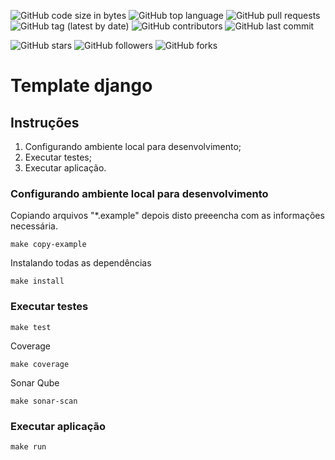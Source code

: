 ![GitHub code size in bytes](https://img.shields.io/github/languages/code-size/rauanisanfelice/template-django.svg)
![GitHub top language](https://img.shields.io/github/languages/top/rauanisanfelice/template-django.svg)
![GitHub pull requests](https://img.shields.io/github/issues-pr/rauanisanfelice/template-django.svg)
![GitHub tag (latest by date)](https://img.shields.io/github/v/tag/rauanisanfelice/template-django)
![GitHub contributors](https://img.shields.io/github/contributors/rauanisanfelice/template-django.svg)
![GitHub last commit](https://img.shields.io/github/last-commit/rauanisanfelice/template-django.svg)

![GitHub stars](https://img.shields.io/github/stars/rauanisanfelice/template-django.svg?style=social)
![GitHub followers](https://img.shields.io/github/followers/rauanisanfelice.svg?style=social)
![GitHub forks](https://img.shields.io/github/forks/rauanisanfelice/template-django.svg?style=social)

# Template django

## Instruções

1. Configurando ambiente local para desenvolvimento;
2. Executar testes;
3. Executar aplicação.

### Configurando ambiente local para desenvolvimento

Copiando arquivos "*.example" depois disto preeencha com as informações necessária.

```shell
make copy-example
```

Instalando todas as dependências

```shell
make install
```

### Executar testes

```shell
make test
```

Coverage

```shell
make coverage
```

Sonar Qube

```shell
make sonar-scan
```

### Executar aplicação

```shell
make run
```
